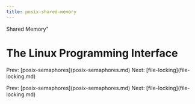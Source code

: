 ```yaml
---
title: posix-shared-memory
---
```


Shared Memory\"

# The Linux Programming Interface

Prev: \[posix-semaphores](posix-semaphores.md)
Next: \[file-locking](file-locking.md)

Prev: \[posix-semaphores](posix-semaphores.md)
Next: \[file-locking](file-locking.md)
